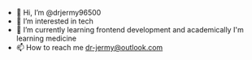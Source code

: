 - 👋 Hi, I’m @drjermy96500
- 👀 I’m interested in tech 
- 🌱 I’m currently learning frontend development and academically I'm learning medicine
- 📫 How to reach me dr-jermy@outlook.com

<!---
drjermy96500/drjermy96500 is a ✨ special ✨ repository because its `README.md` (this file) appears on your GitHub profile.
You can click the Preview link to take a look at your changes.
--->
